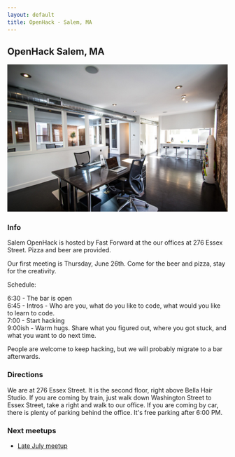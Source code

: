 ```yaml
---
layout: default
title: OpenHack - Salem, MA
---
```


## OpenHack Salem, MA

![Photo of your meetup or city!](/salem/office.jpg)

### Info

Salem OpenHack is hosted by Fast Forward at the our offices at 276 Essex Street.  Pizza and beer are provided.

Our first meeting is Thursday, June 26th.  Come for the beer and pizza, stay for the creativity.

Schedule:

6:30 - The bar is open  
6:45 - Intros - Who are you, what do you like to code, what would you like to learn to code.  
7:00 - Start hacking  
9:00ish - Warm hugs.  Share what you figured out, where you got stuck, and what you want to do next time.

People are welcome to keep hacking, but we will probably migrate to a bar afterwards.

### Directions

We are at 276 Essex Street.  It is the second floor, right above Bella Hair Studio.  If you are coming by train, just walk down Washington Street to Essex Street, take a right and walk to our office.  If you are coming by car, there is plenty of parking behind the office.  It's free parking after 6:00 PM.

### Next meetups

* [Late July meetup](http://www.meetup.com/OpenHack-Salem/events/191610882/)


